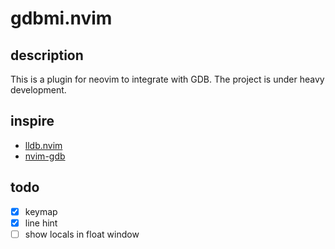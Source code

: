 # gdbmi.nvim

## description
This is a plugin for neovim to integrate with GDB. The project is under heavy development.

## inspire

+ [lldb.nvim](https://github.com/critiqjo/lldb.nvim)
+ [nvim-gdb](https://github.com/sakhnik/nvim-gdb)


## todo
- [x] keymap
- [x] line hint
- [ ] show locals in float window
